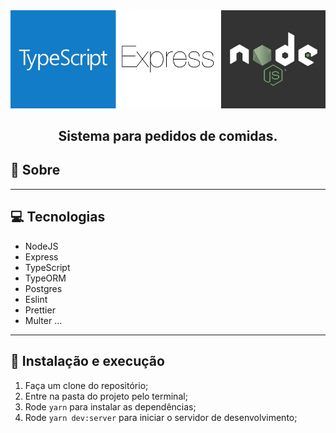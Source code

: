 <img alt="logos-typescript-express-nodeJS" src="./.github/logos.png"/>

<h2 align="center">
  Sistema para pedidos de comidas.
</h2>

## 🚀 Sobre

---

## 💻 Tecnologias

- NodeJS
- Express
- TypeScript
- TypeORM
- Postgres
- Eslint
- Prettier
- Multer
  ...

---

## 🚀 Instalação e execução

1. Faça um clone do repositório;
2. Entre na pasta do projeto pelo terminal;
3. Rode `yarn` para instalar as dependências;
4. Rode `yarn dev:server` para iniciar o servidor de desenvolvimento;
